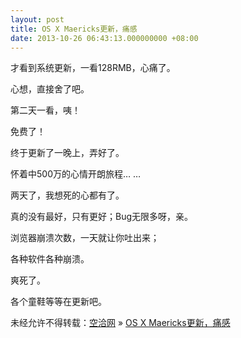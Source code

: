 ```yaml
---
layout: post
title: OS X Maericks更新，痛感
date: 2013-10-26 06:43:13.000000000 +08:00
---
```


才看到系统更新，一看128RMB，心痛了。

心想，直接舍了吧。

第二天一看，咦！

免费了！

终于更新了一晚上，弄好了。

怀着中500万的心情开朗旅程… …

两天了，我想死的心都有了。

真的没有最好，只有更好；Bug无限多呀，亲。

浏览器崩溃次数，一天就让你吐出来；

各种软件各种崩溃。

爽死了。

各个童鞋等等在更新吧。

未经允许不得转载：[空洽网](http://kongqia.com) » [OS X Maericks更新，痛感](http://kongqia.com/17898.html)


